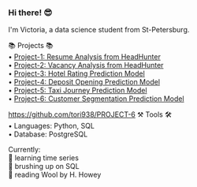 ### Hi there! 😎

I'm Victoria, a data science student from St-Petersburg.

📚 Projects 📚 \
• [Project-1: Resume Analysis from HeadHunter](https://github.com/tori938/PROJECT-1) \
• [Project-2: Vacancy Analysis from HeadHunter](https://github.com/tori938/PROJECT-2) \
• [Project-3: Hotel Rating Prediction Model](https://github.com/tori938/PROJECT-3) \
• [Project-4: Deposit Opening Prediction Model](https://github.com/tori938/PROJECT-4) \
• [Project-5: Taxi Journey Prediction Model](https://github.com/tori938/PROJECT-5) \
• [Project-6: Customer Segmentation Prediction Model](https://github.com/tori938/PROJECT-6)

https://github.com/tori938/PROJECT-6
⚒️ Tools 🛠️ \
• Languages: Python, SQL \
• Database: PostgreSQL

Currently: \
📝 learning time series \
🤔 brushing up on SQL \
📖 reading Wool by H. Howey

<!--
**tori938/tori938** is a ✨ _special_ ✨ repository because its `README.md` (this file) appears on your GitHub profile.
